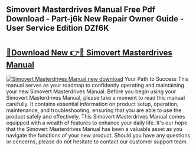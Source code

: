 ## Simovert Masterdrives Manual Free Pdf Download - Part-j6k New Repair Owner Guide - User Service Edition DZf6K

# <h2><a href="http://cf28770.oget.top/?id=Simovert+Masterdrives+Manual">🔗Download New 👉🔴 Simovert Masterdrives Manual</a></h2>

[![Simovert Masterdrives Manual new download](https://i.imgur.com/5g1atiW.png)](http://cf28770.oget.top/?id=Simovert+Masterdrives+Manual)
Your Path to Success This manual serves as your roadmap to confidently operating and maintaining your new Simovert Masterdrives Manual. Before you begin using your Simovert Masterdrives Manual, please take a moment to read this manual carefully. It contains essential information on product setup, operation, maintenance, and troubleshooting, ensuring that you are able to use the product safely and effectively. This Simovert Masterdrives Manual comes equipped with a wealth of features to enhance your daily life. It's our hope that the Simovert Masterdrives Manual has been a valuable asset as you navigate the functions of your new product. Should you have any questions or concerns, please do not hesitate to contact our customer support team.
